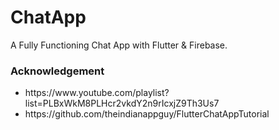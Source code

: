 # ChatApp

A Fully Functioning Chat App with Flutter & Firebase.


### Acknowledgement

<ul>
<li>https://www.youtube.com/playlist?list=PLBxWkM8PLHcr2vkdY2n9rIcxjZ9Th3Us7</li>

<li>https://github.com/theindianappguy/FlutterChatAppTutorial</li>